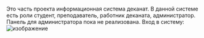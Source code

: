 Это часть проекта информационная система деканат. В данной системе есть роли студент, преподаватель, работник деканата, администратор.
Панель для администратора пока не реализована.
Вход в систему:
![изображение](https://user-images.githubusercontent.com/93549020/212980057-90e1988d-5d01-4d90-817d-234eb0f3e2fe.png)
